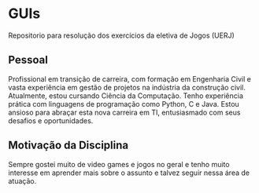 # GUIs
Repositorio para resolução dos exercícios da eletiva de Jogos (UERJ)

## Pessoal
Profissional em transição de carreira, com formação em Engenharia Civil e vasta experiência em gestão de projetos na indústria da construção civil. Atualmente, estou cursando Ciência da Computação. Tenho experiência prática com linguagens de programação como Python, C e Java. Estou ansioso para abraçar esta nova carreira em TI, entusiasmado com seus desafios e oportunidades.

## Motivação da Disciplina
Sempre gostei muito de video games e jogos no geral e tenho muito interesse em aprender mais sobre o assunto e talvez seguir nessa área de atuação.
